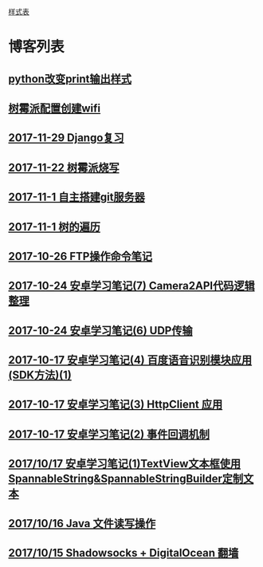 

[样式表](STYLE-README.md)

# 博客列表
## [python改变print输出样式](ARTICLE/2017-12-5python改变print输出样式.md)

## [树霉派配置创建wifi](ARTICLE/2017-11-29树霉派配置创建wifi.md)

## [2017-11-29 Django复习](ARTICLE/2017-11-29Django复习.md)

## [2017-11-22 树霉派烧写](ARTICLE/2017-11-22树霉派烧写.md)

## [2017-11-1 自主搭建git服务器](ARTICLE/2017-11-1自主搭建git服务器.md)

## [2017-11-1 树的遍历](ARTICLE/2017-11-1TreeTraverse.md)

## [2017-10-26 FTP操作命令笔记](ARTICLE/2017-10-26.md)

## [2017-10-24 安卓学习笔记(7) Camera2API代码逻辑整理](ARTICLE/2017-10-24-2.md)

## [2017-10-24 安卓学习笔记(6) UDP传输](ARTICLE/2017-10-24.md)

## [2017-10-17 安卓学习笔记(4) 百度语音识别模块应用(SDK方法)(1)](ARTICLE/2017-10-18.md)

## [2017-10-17 安卓学习笔记(3) HttpClient 应用](ARTICLE/2017-10-17-3.md)

## [2017-10-17 安卓学习笔记(2) 事件回调机制](ARTICLE/2017-10-17-2.md)

## [2017/10/17 安卓学习笔记(1)TextView文本框使用SpannableString&SpannableStringBuilder定制文本](ARTICLE/2017-10-17.md)

## [2017/10/16 Java 文件读写操作](ARTICLE/2017-10-16.md)

## [2017/10/15 Shadowsocks + DigitalOcean 翻墙 ](ARTICLE/2017-10-15管理代理配置.md)
